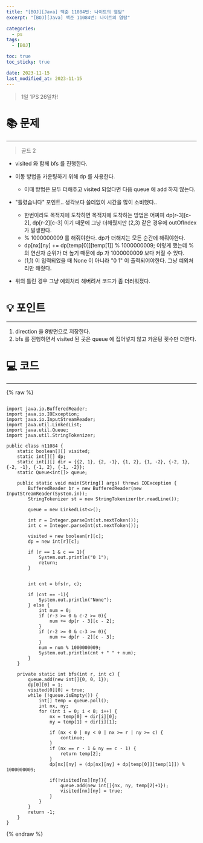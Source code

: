 ```yaml
---
title: "[BOJ][Java] 백준 11084번: 나이트의 염탐"
excerpt: "[BOJ][Java] 백준 11084번: 나이트의 염탐"

categories:
  - ps
tags:
  - [BOJ]

toc: true
toc_sticky: true

date: 2023-11-15
last_modified_at: 2023-11-15
---
```


> 1일 1PS 26일차!

# 📚 문제

---

> 골드 2

- visited 와 함께 bfs 를 진행한다.
- 이동 방법을 카운팅하기 위해 dp 를 사용한다.

  - 이때 방법은 모두 더해주고 visited 되었다면 다음 queue 에 add 하지 않는다.

- "틀렸습니다" 포인트.. 생각보다 쓸데없이 시간을 많이 소비했다..

  - 한번이라도 목적지에 도착하면 목적지에 도착하는 방법은 어짜피 dp[r-3][c-2], dp[r-2][c-3] 이기 때문에 그냥 더해줬지만 (2,3) 같은 경우에 outOfIndex 가 발생한다.
  - % 1000000009 를 해줘야한다. dp가 더해지는 모든 순간에 해줘야한다.
  - dp[nx][ny] += dp[temp[0]][temp[1]] % 1000000009; 이렇게 했는데 %의 연산자 순위가 더 높기 때문에 dp 가 1000000009 보다 커질 수 있다.
  - (1,1) 이 입력되었을 때 None 이 아니라 "0 1" 이 출력되어야한다. 그냥 예외처리만 해줬다.

- 위의 틀린 경우 그냥 예외처리 해버려서 코드가 좀 더러워졌다.

# 💡 포인트

---

1. direction 을 8방면으로 저장한다.
2. bfs 를 진행하면서 visited 된 곳은 queue 에 집어넣지 않고 카운팅 횟수만 더한다.

# 💻 코드

---

{% raw %}

```

import java.io.BufferedReader;
import java.io.IOException;
import java.io.InputStreamReader;
import java.util.LinkedList;
import java.util.Queue;
import java.util.StringTokenizer;

public class n11084 {
    static boolean[][] visited;
    static int[][] dp;
    static int[][] dir = {{2, 1}, {2, -1}, {1, 2}, {1, -2}, {-2, 1}, {-2, -1}, {-1, 2}, {-1, -2}};
    static Queue<int[]> queue;

    public static void main(String[] args) throws IOException {
        BufferedReader br = new BufferedReader(new InputStreamReader(System.in));
        StringTokenizer st = new StringTokenizer(br.readLine());

        queue = new LinkedList<>();

        int r = Integer.parseInt(st.nextToken());
        int c = Integer.parseInt(st.nextToken());

        visited = new boolean[r][c];
        dp = new int[r][c];

        if (r == 1 & c == 1){
            System.out.println("0 1");
            return;
        }


        int cnt = bfs(r, c);

        if (cnt == -1){
            System.out.println("None");
        } else {
            int num = 0;
            if (r-3 >= 0 & c-2 >= 0){
                num += dp[r - 3][c - 2];
            }
            if (r-2 >= 0 & c-3 >= 0){
                num += dp[r - 2][c - 3];
            }
            num = num % 1000000009;
            System.out.println(cnt + " " + num);
        }
    }

    private static int bfs(int r, int c) {
        queue.add(new int[]{0, 0, 1});
        dp[0][0] = 1;
        visited[0][0] = true;
        while (!queue.isEmpty()) {
            int[] temp = queue.poll();
            int nx, ny;
            for (int i = 0; i < 8; i++) {
                nx = temp[0] + dir[i][0];
                ny = temp[1] + dir[i][1];

                if (nx < 0 | ny < 0 | nx >= r | ny >= c) {
                    continue;
                }
                if (nx == r - 1 & ny == c - 1) {
                    return temp[2];
                }
                dp[nx][ny] = (dp[nx][ny] + dp[temp[0]][temp[1]]) % 1000000009;

                if(!visited[nx][ny]){
                    queue.add(new int[]{nx, ny, temp[2]+1});
                    visited[nx][ny] = true;
                }
            }
        }
        return -1;
    }
}

```

{% endraw %}
